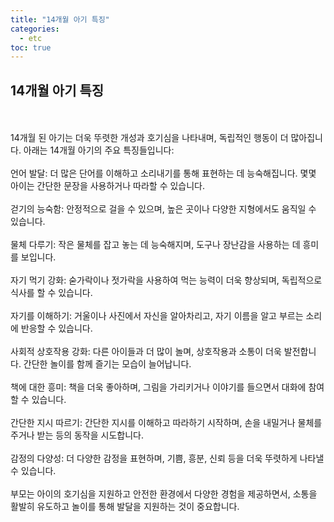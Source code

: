 ```yaml
---
title: "14개월 아기 특징"
categories: 
  - etc
toc: true
---
```

  
## 14개월 아기 특징
  <br/><br/>
14개월 된 아기는 더욱 뚜렷한 개성과 호기심을 나타내며, 독립적인 행동이 더 많아집니다. 아래는 14개월 아기의 주요 특징들입니다:
  <br/><br/>
언어 발달: 더 많은 단어를 이해하고 소리내기를 통해 표현하는 데 능숙해집니다. 몇몇 아이는 간단한 문장을 사용하거나 따라할 수 있습니다.
  <br/><br/>
걷기의 능숙함: 안정적으로 걸을 수 있으며, 높은 곳이나 다양한 지형에서도 움직일 수 있습니다.
  <br/><br/>
물체 다루기: 작은 물체를 잡고 놓는 데 능숙해지며, 도구나 장난감을 사용하는 데 흥미를 보입니다.
  <br/><br/>
자기 먹기 강화: 숟가락이나 젓가락을 사용하여 먹는 능력이 더욱 향상되며, 독립적으로 식사를 할 수 있습니다.
  <br/><br/>
자기를 이해하기: 거울이나 사진에서 자신을 알아차리고, 자기 이름을 알고 부르는 소리에 반응할 수 있습니다.
  <br/><br/>
사회적 상호작용 강화: 다른 아이들과 더 많이 놀며, 상호작용과 소통이 더욱 발전합니다. 간단한 놀이를 함께 즐기는 모습이 늘어납니다.
  <br/><br/>
책에 대한 흥미: 책을 더욱 좋아하며, 그림을 가리키거나 이야기를 들으면서 대화에 참여할 수 있습니다.
  <br/><br/>
간단한 지시 따르기: 간단한 지시를 이해하고 따라하기 시작하며, 손을 내밀거나 물체를 주거나 받는 등의 동작을 시도합니다.
  <br/><br/>
감정의 다양성: 더 다양한 감정을 표현하며, 기쁨, 흥분, 신뢰 등을 더욱 뚜렷하게 나타낼 수 있습니다.
  <br/><br/>
부모는 아이의 호기심을 지원하고 안전한 환경에서 다양한 경험을 제공하면서, 소통을 활발히 유도하고 놀이를 통해 발달을 지원하는 것이 중요합니다.